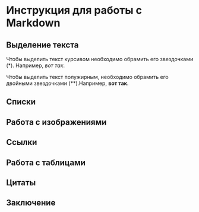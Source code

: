 # Инструкция для работы с Markdown

## Выделение текста

Чтобы выделить текст курсивом необходимо обрамить его звездочками (*). Например, *вот так*.

Чтобы выделить текст полужирным, необходимо обрамить его двойными звездочками (**).Например, **вот так**.

## Cписки

## Работа с изображениями

## Cсылки

## Работа с таблицами

## Цитаты

## Заключение